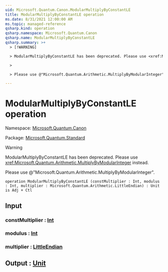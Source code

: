 ```yaml
---
uid: Microsoft.Quantum.Canon.ModularMultiplyByConstantLE
title: ModularMultiplyByConstantLE operation
ms.date: 8/31/2021 12:00:00 AM
ms.topic: managed-reference
qsharp.kind: operation
qsharp.namespace: Microsoft.Quantum.Canon
qsharp.name: ModularMultiplyByConstantLE
qsharp.summary: >+
  > [!WARNING]

  > ModularMultiplyByConstantLE has been deprecated. Please use <xref:Microsoft.Quantum.Arithmetic.MultiplyByModularInteger> instead.

  >

  > Please use @"Microsoft.Quantum.Arithmetic.MultiplyByModularInteger".

---
```


# ModularMultiplyByConstantLE operation

Namespace: [Microsoft.Quantum.Canon](xref:Microsoft.Quantum.Canon)

Package: [Microsoft.Quantum.Standard](https://nuget.org/packages/Microsoft.Quantum.Standard)


> [!WARNING]
> ModularMultiplyByConstantLE has been deprecated. Please use <xref:Microsoft.Quantum.Arithmetic.MultiplyByModularInteger> instead.
>
> Please use @"Microsoft.Quantum.Arithmetic.MultiplyByModularInteger".



```qsharp
operation ModularMultiplyByConstantLE (constMultiplier : Int, modulus : Int, multiplier : Microsoft.Quantum.Arithmetic.LittleEndian) : Unit is Adj + Ctl
```


## Input

### constMultiplier : [Int](xref:microsoft.quantum.qsharp.valueliterals#int-literals)




### modulus : [Int](xref:microsoft.quantum.qsharp.valueliterals#int-literals)




### multiplier : [LittleEndian](xref:Microsoft.Quantum.Arithmetic.LittleEndian)





## Output : [Unit](xref:microsoft.quantum.qsharp.valueliterals#unit-literal)

